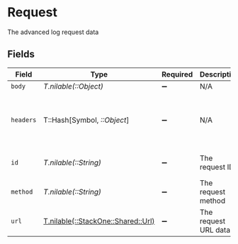 # Request

The advanced log request data


## Fields

| Field                                                                   | Type                                                                    | Required                                                                | Description                                                             | Example                                                                 |
| ----------------------------------------------------------------------- | ----------------------------------------------------------------------- | ----------------------------------------------------------------------- | ----------------------------------------------------------------------- | ----------------------------------------------------------------------- |
| `body`                                                                  | *T.nilable(::Object)*                                                   | :heavy_minus_sign:                                                      | N/A                                                                     |                                                                         |
| `headers`                                                               | T::Hash[Symbol, *::Object*]                                             | :heavy_minus_sign:                                                      | N/A                                                                     | {<br/>"content-type": "application/json",<br/>"authorization": "Bearer token"<br/>} |
| `id`                                                                    | *T.nilable(::String)*                                                   | :heavy_minus_sign:                                                      | The request ID                                                          | adbf752f-6457-4ddd-89b3-98ae2252b83b                                    |
| `method`                                                                | *T.nilable(::String)*                                                   | :heavy_minus_sign:                                                      | The request method                                                      | get                                                                     |
| `url`                                                                   | [T.nilable(::StackOne::Shared::Url)](../../models/shared/url.md)        | :heavy_minus_sign:                                                      | The request URL data                                                    |                                                                         |
